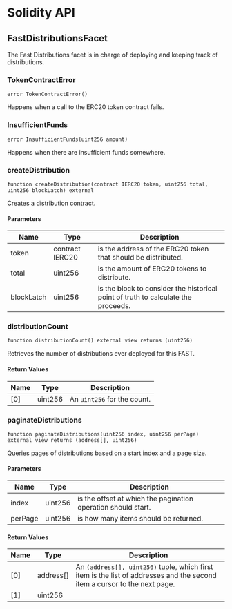 # Solidity API

## FastDistributionsFacet

The Fast Distributions facet is in charge of deploying and keeping track of distributions.

### TokenContractError

```solidity
error TokenContractError()
```

Happens when a call to the ERC20 token contract fails.

### InsufficientFunds

```solidity
error InsufficientFunds(uint256 amount)
```

Happens when there are insufficient funds somewhere.

### createDistribution

```solidity
function createDistribution(contract IERC20 token, uint256 total, uint256 blockLatch) external
```

Creates a distribution contract.

#### Parameters

| Name | Type | Description |
| ---- | ---- | ----------- |
| token | contract IERC20 | is the address of the ERC20 token that should be distributed. |
| total | uint256 | is the amount of ERC20 tokens to distribute. |
| blockLatch | uint256 | is the block to consider the historical point of truth to calculate the proceeds. |

### distributionCount

```solidity
function distributionCount() external view returns (uint256)
```

Retrieves the number of distributions ever deployed for this FAST.

#### Return Values

| Name | Type | Description |
| ---- | ---- | ----------- |
| [0] | uint256 | An `uint256` for the count. |

### paginateDistributions

```solidity
function paginateDistributions(uint256 index, uint256 perPage) external view returns (address[], uint256)
```

Queries pages of distributions based on a start index and a page size.

#### Parameters

| Name | Type | Description |
| ---- | ---- | ----------- |
| index | uint256 | is the offset at which the pagination operation should start. |
| perPage | uint256 | is how many items should be returned. |

#### Return Values

| Name | Type | Description |
| ---- | ---- | ----------- |
| [0] | address[] | An `(address[], uint256)` tuple, which first item is the list of addresses and the second item a cursor to the next page. |
| [1] | uint256 |  |

